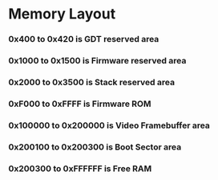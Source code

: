 # Memory Layout
### 0x400 to 0x420 is GDT reserved area
### 0x1000 to 0x1500 is Firmware reserved area
### 0x2000 to 0x3500 is Stack reserved area
### 0xF000 to 0xFFFF is Firmware ROM
### 0x100000 to 0x200000 is Video Framebuffer area
### 0x200100 to 0x200300 is Boot Sector area
### 0x200300 to 0xFFFFFF is Free RAM

